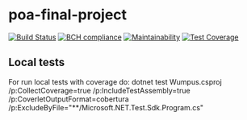 # poa-final-project

[![Build Status](https://travis-ci.org/eduardoafontana/poa-final-project.svg?branch=main)](https://travis-ci.org/eduardoafontana/poa-final-project)
[![BCH compliance](https://bettercodehub.com/edge/badge/eduardoafontana/poa-final-project?branch=main)](https://bettercodehub.com/)
[![Maintainability](https://api.codeclimate.com/v1/badges/a9aa816f9a6423214057/maintainability)](https://codeclimate.com/github/eduardoafontana/poa-final-project/maintainability)
[![Test Coverage](https://api.codeclimate.com/v1/badges/a9aa816f9a6423214057/test_coverage)](https://codeclimate.com/github/eduardoafontana/poa-final-project/test_coverage)


## Local tests
For run local tests with coverage do:
dotnet test Wumpus.csproj /p:CollectCoverage=true /p:IncludeTestAssembly=true /p:CoverletOutputFormat=cobertura /p:ExcludeByFile=\"**/Microsoft.NET.Test.Sdk.Program.cs\"